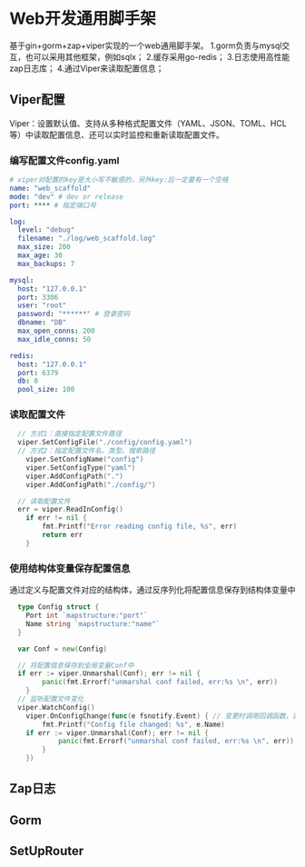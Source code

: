 # Web开发通用脚手架
基于gin+gorm+zap+viper实现的一个web通用脚手架。
1.gorm负责与mysql交互，也可以采用其他框架，例如sqlx；
2.缓存采用go-redis；
3.日志使用高性能zap日志库；
4.通过Viper来读取配置信息；
## Viper配置
Viper：设置默认值、支持从多种格式配置文件（YAML、JSON、TOML、HCL等）中读取配置信息、还可以实时监控和重新读取配置文件。
### 编写配置文件config.yaml
```yaml
# viper对配置的key是大小写不敏感的，另外key:后一定要有一个空格
name: "web_scaffold"
mode: "dev" # dev or release
port: **** # 指定端口号

log:
  level: "debug"
  filename: "./log/web_scaffold.log" 
  max_size: 200
  max_age: 30
  max_backups: 7

mysql:
  host: "127.0.0.1"
  port: 3306
  user: "root"
  password: "******" # 登录密码
  dbname: "DB"
  max_open_conns: 200
  max_idle_conns: 50

redis:
  host: "127.0.0.1"
  port: 6379
  db: 0
  pool_size: 100
```
### 读取配置文件
```go
  // 方式1：直接指定配置文件路径
  viper.SetConfigFile("./config/config.yaml")
  // 方式2：指定配置文件名、类型、搜索路径
	viper.SetConfigName("config")
	viper.SetConfigType("yaml")
	viper.AddConfigPath(".")
	viper.AddConfigPath("./config/")

  // 读取配置文件
  err = viper.ReadInConfig()
	if err != nil {
		fmt.Printf("Error reading config file, %s", err)
		return err
	}
```
### 使用结构体变量保存配置信息
通过定义与配置文件对应的结构体，通过反序列化将配置信息保存到结构体变量中
```go
  type Config struct {
    Port int `mapstructure:"port"`
    Name string `mapstructure:"name"`
  }

  var Conf = new(Config)

  // 将配置信息保存到全局变量Conf中
  if err := viper.Unmarshal(Conf); err != nil {
		panic(fmt.Errorf("unmarshal conf failed, err:%s \n", err))
	}
  // 监听配置文件变化
  viper.WatchConfig()
	viper.OnConfigChange(func(e fsnotify.Event) { // 变更时调用回调函数，实时更新到Conf中
		fmt.Printf("Config file changed: %s", e.Name)
    if err := viper.Unmarshal(Conf); err != nil {
			panic(fmt.Errorf("unmarshal conf failed, err:%s \n", err))
		}
	})
```
## Zap日志
## Gorm
## SetUpRouter
